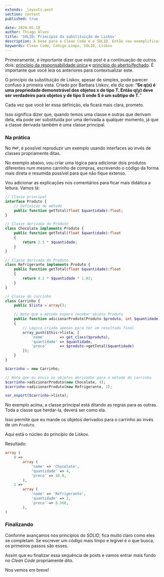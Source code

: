 ```yaml
---
extends: _layouts.post
section: content
published: true

date: 2020-05-18
author: Thiago Alves
title: 'SOLID: Princípio da substituição de Liskov'
description: A base para o Clean Code é o SOLID. Então vou exemplificar o que a terceira letra do acrônimo ensina.
keywords: Clean Code, Código Limpo, SOLID, Liskov
---
```


Primeiramente, é importante dizer que este post é a continuação de outros dois: [princípio da responsabilidade única](/blog/clean-code-principio-da-responsabilidade-unica-do-solid) e [princípio do aberto/fechado](/blog/clean-code-principio-do-aberto-fechado-do-solid). É importante que você leia os anteriores para contextualizar este.

O princípio da substituição de Liskov, apesar de simples, pode parecer confuso à primeira vista. Criado por Barbara Liskov, ele diz que: “**Se q(x) é uma propriedade demonstrável dos objetos x de tipo T. Então q(y) deve ser verdadeiro para objetos y de tipo S onde S é um subtipo de T.**”

Cada vez que você ler essa definição, ela ficará mais clara, prometo.

Isso significa dizer que, quando temos uma classe e outras que derivam dela, ela pode ser substituída por uma derivada a qualquer momento, já que a classe derivada também é uma classe principal. 

### Na prática

No `PHP`, é possível reproduzir um exemplo usando interfaces ao invés de classes propriamente ditas.

No exemplo abaixo, vou criar uma lógica para adicionar dois produtos diferentes num mesmo carrinho de compras, escrevendo o código da forma mais direta e resumida possível para que não fique extenso.

Vou adicionar as explicações nos comentários para ficar mais didática a leitura. Vamos lá:

```php
// Classe principal
interface Produto {
    // Definição de método
    public function getTotal(float $quantidade):float;
}

// Classe derivada do Produto
class Chocolate implements Produto {
    public function getTotal(float $quantidade):float
    {
        return 2.5 * $quantidade;
    }
}

// Classe derivada do Produto
class Refrigerante implements Produto {
    public function getTotal(float $quantidade):float
    {
        return 4.2 * $quantidade * 1.02;
    }
}

// Classe do carrinho
class Carrinho {
    public $lista = array();

    // Note que o método espera receber objeto Produto
    public function adicionarProduto(Produto $produto, int $quantidade)
    {
        // Lógica criada apenas para ter um resultado final
        array_push($this->lista, [
            'nome'       => get_class($produto),
            'quantidade' => $quantidade,
            'preco'      => $produto->getTotal($quantidade)
        ]);
    }
}

$carrinho = new Carrinho;

// Note que eu envio os objetos derivados para o método do carrinho
$carrinho->adicionarProduto(new Chocolate, 4);
$carrinho->adicionarProduto(new Refrigerante, 2);

var_export($carrinho->lista);
```

No exemplo acima, a classe principal está ditando as regras para as outras. Toda a classe que herdar-la, deverá ser como ela.

Isso permite que eu mande os objetos derivados para o carrinho ao invés de um `Produto`.

Aqui está o núcleo do princípio de Liskov.

Resultado:
```php
array (
    0 =>
        array (
            'nome' => 'Chocolate',
            'quantidade' => 4,
            'preco' => 10.0,
        ),
    1 =>
        array (
            'nome' => 'Refrigerante',
            'quantidade' => 2,
            'preco' => 8.568,
        ),
)
```

### Finalizando

Conforme avançamos nos princípios do _SOLID_, fica muito claro como eles se completam. Se escrever um código mais limpo e legível é o que busca, os primeiros passos são esses.

Assim que eu finalizar essa sequência de posts e vamos entrar mais fundo no _Clean Code_ propriamente dito.

Nos vemos em breve!
